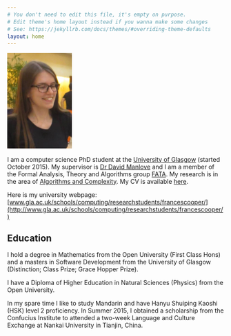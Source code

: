 ```yaml
---
# You don't need to edit this file, it's empty on purpose.
# Edit theme's home layout instead if you wanna make some changes
# See: https://jekyllrb.com/docs/themes/#overriding-theme-defaults
layout: home
---
```



<img src="/assets/FrancesCooper.jpg" alt="Me" style="width: 150px;"/>

I am a computer science PhD student at the [University of Glasgow](http://www.gla.ac.uk/) (started October 2015). My supervisor is [Dr David Manlove](http://dcs.gla.ac.uk/~davidm/) and I am a member of the Formal Analysis, Theory and Algorithms group [FATA](http://www.gla.ac.uk/schools/computing/research/researchoverview/formalanalysistheoryandalgorithms/). My research is in the area of [Algorithms and Complexity](http://www.optimalmatching.com/). My CV is available [here](/assets/FrancesCooperCV.pdf). 

Here is my university webpage: [www.gla.ac.uk/schools/computing/researchstudents/francescooper/](http://www.gla.ac.uk/schools/computing/researchstudents/francescooper/)




## Education

I hold a degree in Mathematics from the Open University (First Class Hons) and a masters in Software Development from the University of Glasgow (Distinction; Class Prize; Grace Hopper Prize). 

I have a Diploma of Higher Education in Natural Sciences (Physics) from the Open University.

In my spare time I like to study Mandarin and have Hanyu Shuiping Kaoshi (HSK) level 2 proficiency. In Summer 2015, I obtained a scholarship from the Confucius Institute to attended a two-week Language and Culture Exchange at Nankai University in Tianjin, China.

